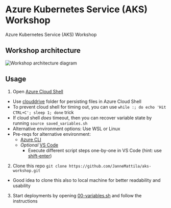 # Azure Kubernetes Service (AKS) Workshop

Azure Kubernetes Service (AKS) Workshop

## Workshop architecture

![Workshop architecture diagram](https://user-images.githubusercontent.com/2357647/163179908-3ca8e7b0-16ab-405e-bbcf-8b1342129b37.png)

## Usage

1. Open [Azure Cloud Shell](https://shell.azure.com/)
  - Use [clouddrive](https://docs.microsoft.com/en-us/azure/cloud-shell/persisting-shell-storage) folder
    for persisting files in Azure Cloud Shell
  - To prevent cloud shell for timing out, you can use `while :; do echo 'Hit CTRL+C'; sleep 1; done` trick
  - If cloud shell *does* timeout, then you can recover variable state by running `source saved_variables.sh`
  - Alternative environment options: Use WSL or Linux
  - Pre-reqs for alternative environment: 
    - [Azure CLI](https://docs.microsoft.com/en-us/cli/azure/install-azure-cli-linux?pivots=apt)
    - *Optional* [VS Code](https://code.visualstudio.com/)
      - Execute different script steps one-by-one in VS Code (hint: use [shift-enter](https://github.com/JanneMattila/some-questions-and-some-answers/blob/master/q%26a/vs_code.md#automation-tip-shift-enter))
2. Clone this repo `git clone https://github.com/JanneMattila/aks-workshop.git`
  - Good idea to clone this also to local machine for better readability and usability
3. Start deployments by opening [00-variables.sh](./00-variables.sh) and follow the instructions
